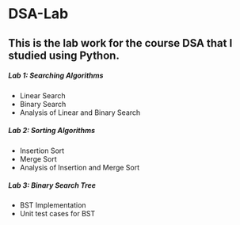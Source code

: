 # DSA-Lab

This is the lab work for the course DSA that I studied using Python.
---
##### Lab 1: Searching Algorithms
- Linear Search
- Binary Search
- Analysis of Linear and Binary Search

##### Lab 2: Sorting Algorithms
- Insertion Sort
- Merge Sort
- Analysis of Insertion and Merge Sort

##### Lab 3: Binary Search Tree
- BST Implementation
- Unit test cases for BST 
